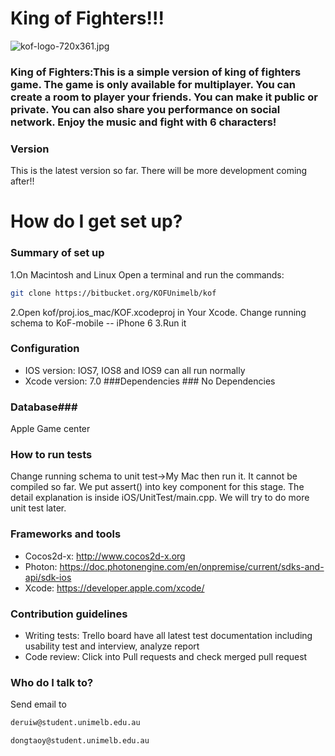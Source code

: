 #  King of Fighters!!! #
![kof-logo-720x361.jpg](https://bitbucket.org/repo/KqbR7x/images/2414918576-kof-logo-720x361.jpg)

### King of Fighters:This is a simple version of king of fighters game. The game is only available for multiplayer. You can create a room to player your friends. You can make it public or private. You can also share you performance on social network. Enjoy the music and fight with 6 characters! ###

### Version ###
This is the latest version so far. There will be more development coming after!!

# How do I get set up? 

### Summary of set up ###
1.On Macintosh and Linux
Open a terminal and run the commands:
```bash
git clone https://bitbucket.org/KOFUnimelb/kof
```

2.Open kof/proj.ios_mac/KOF.xcodeproj in Your Xcode.
Change running schema to KoF-mobile -- iPhone 6
3.Run it

### Configuration ###
* IOS version: IOS7, IOS8 and IOS9 can all run normally
* Xcode version: 7.0
###Dependencies ###
No Dependencies
### Database###
Apple Game center
### How to run tests ###
Change running schema to unit test->My Mac then run it.
It cannot be compiled so far. We put assert() into key component for this stage.
The detail explanation is inside iOS/UnitTest/main.cpp.
We will try to do more unit test later.


###  Frameworks and tools ###
* Cocos2d-x: http://www.cocos2d-x.org
* Photon: https://doc.photonengine.com/en/onpremise/current/sdks-and-api/sdk-ios
* Xcode: https://developer.apple.com/xcode/
### Contribution guidelines ###

* Writing tests: 
Trello board have all latest test documentation including usability test and interview, analyze report
* Code review: 
Click into Pull requests and check merged pull request

### Who do I talk to? ###
Send email to 
```bash
deruiw@student.unimelb.edu.au
```
```bash
dongtaoy@student.unimelb.edu.au
```